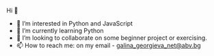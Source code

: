   Hi 👋

- 👀 I’m interested in Python and JavaScript
- 🌱 I’m currently learning Python
- 💞️ I’m looking to collaborate on some beginner project or exercising.
- 📫 How to reach me: on my email - galina_georgieva_net@abv.bg

<!---
GalkaKG/GalkaKG is a ✨ special ✨ repository because its `README.md` (this file) appears on your GitHub profile.
You can click the Preview link to take a look at your changes.
--->
